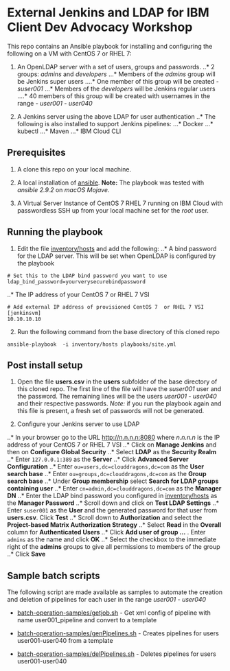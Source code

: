# External Jenkins and LDAP for IBM Client Dev Advocacy Workshop

This repo contains an Ansible playbook for installing and configuring the following on a VM with CentOS 7 or RHEL 7:

1. An OpenLDAP server with a set of users, groups and passwords.
..* 2 groups: *admins* and *developers*
...* Members of the *admins* group will be Jenkins super users
....* One member of this group will be created - *suser001*
...* Members of the *developers* will be Jenkins regular users
....* 40 members of this group will be created with usernames in the range - *user001 - user040*

2. A Jenkins server using the above LDAP for user authentication
..* The following is also installed to support Jenkins pipelines:
...* Docker
...* kubectl
...* Maven
...* IBM Cloud CLI


## Prerequisites

1. A clone this repo on your local machine.

1. A local installation of [ansible](https://docs.ansible.com/ansible/latest/installation_guide/intro_installation.html). **Note:** The playbook was tested with *ansible 2.9.2* on *macOS Mojave*.

1. A Virtual Server Instance of CentOS 7 RHEL 7 running on IBM Cloud with passwordless SSH  up from your local machine set  for the *root* user.


## Running the playbook

1. Edit the file [inventory/hosts](inventory/hosts) and add the following:
..* A bind password for the LDAP server. This will be set when OpenLDAP is configured by the playbook

```
# Set this to the LDAP bind password you want to use
ldap_bind_password=yourverysecurebindpassword
```

..* The IP address of your CentOS 7 or RHEL 7 VSI

```
# Add external IP address of provisioned CentOS 7  or RHEL 7 VSI
[jenkinsvm]
10.10.10.10
```

2. Run the following command from the base directory of this cloned repo

```
ansible-playbook  -i inventory/hosts playbooks/site.yml

```

## Post install setup

1. Open the file **users.csv** in the **users** subfolder of the base directory of this cloned repo. The first line of the file will have the *suser001* user and the password. The remaining lines will be the users *user001 - user040* and their respective passwords. *Note:* if you run the playbook again and this file is present,  a fresh set of passwords will not be generated.

2. Configure your Jenkins server to use LDAP

..* In your browser go to the URL http://n.n.n.n:8080 where *n.n.n.n* is the IP address of your CentOS 7 or RHEL 7 VSI
..* Click on **Manage Jenkins** and then on **Configure Global Security**
..* Select **LDAP** as the **Security Realm**
..* Enter `127.0.0.1:389` as the **Server**
..* Click **Advanced Server Configuration**
..* Enter `ou=users,dc=clouddragons,dc=com` as the **User search base**
..* Enter `ou=groups,dc=clouddragons,dc=com` as the **Group search base**
..* Under **Group membership** select **Search for LDAP groups containing user**
..* Enter `cn=admin,dc=clouddragons,dc=com` as the **Manager DN**
..* Enter the LDAP bind password you configured in [inventory/hosts](inventory/hosts) as the **Manager Password**
..* Scroll down and click on **Test LDAP Settings**
..* Enter `suser001` as the **User** and the generated password for that user from **users.csv**. Click **Test**
..* Scroll down to **Authorization** and select the **Project-based Matrix Authorization Strategy**
..* Select **Read** in the **Overall** column for **Authenticated Users**
..* Click **Add user of group ...** . Enter `admins` as the name and click **OK**
..* Select the checkbox to the immediate right of the  **admins** groups to give all permissions to members of the group
..* Click **Save**

## Sample batch scripts

The following script are made available as samples to automate the creation and deletion of pipelines for each user in the range *user001 - user040*

* [batch-operation-samples/getjob.sh](batch-operation-samples/getJob.sh) - Get xml config of pipeline with name user001_pipeline and convert to a template

* [batch-operation-samples/genPipelines.sh](batch-operation-samples/getPipelines.sh) - Creates pipelines for users user001-user040 from a template

* [batch-operation-samples/delPipelines.sh](batch-operation-samples/delPipelines.sh) - Deletes pipelines for users user001-user040
